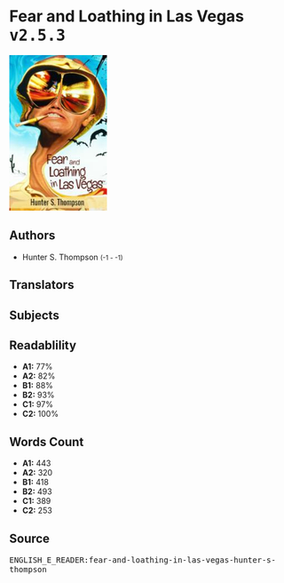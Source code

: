 # Fear and Loathing in Las Vegas <kbd>v2.5.3</kbd>

![](./cover.medium.jpg "")

## Authors


 - Hunter S. Thompson <small>(-1 - -1)</small>

## Translators



## Subjects



## Readablility


 - **A1:** 77%
 - **A2:** 82%
 - **B1:** 88%
 - **B2:** 93%
 - **C1:** 97%
 - **C2:** 100%

## Words Count


 - **A1:** 443
 - **A2:** 320
 - **B1:** 418
 - **B2:** 493
 - **C1:** 389
 - **C2:** 253

## Source


<kbd>ENGLISH_E_READER:fear-and-loathing-in-las-vegas-hunter-s-thompson</kbd>
